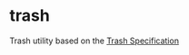 # trash
Trash utility based on the [Trash Specification](https://specifications.freedesktop.org/trash-spec/trashspec-latest.html)
